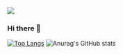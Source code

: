 <img src="https://capsule-render.vercel.app/api?type=shark&color=auto&height=200&section=header&fontSize=90" />

### Hi there 👋

[![Top Langs](https://github-readme-stats.vercel.app/api/top-langs/?username=깃허브아이디)](https://github.com/100yeony/github-readme-stats)
![Anurag's GitHub stats](https://github-readme-stats.vercel.app/api?username=100yeony&show_icons=true&theme=radical)

<!--
**100yeony/100yeony** is a ✨ _special_ ✨ repository because its `README.md` (this file) appears on your GitHub profile.

<img src="https://github-readme-stats.vercel.app/api/top-langs/?username=100yeony&layout=compact"><br><br>
<img src="https://github-readme-stats.vercel.app/api?username=100yeony&show_icons=true">

Here are some ideas to get you started:


- 🔭 I’m currently working on ...
- 🌱 I’m currently learning ...
- 👯 I’m looking to collaborate on ...
- 🤔 I’m looking for help with ...
- 💬 Ask me about ...
- 📫 How to reach me: ...
- 😄 Pronouns: ...
- ⚡ Fun fact: ...
-->
